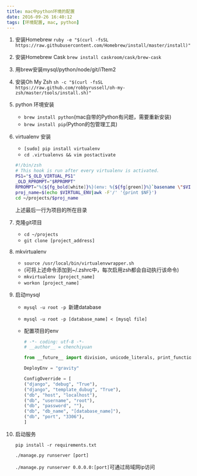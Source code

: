 ```yaml
---
title: mac中python环境的配置
date: 2016-09-26 16:40:12
tags: [环境配置, mac, python]
---
```

1. 安装Homebrew 
	`ruby -e "$(curl -fsSL https://raw.githubusercontent.com/Homebrew/install/master/install)"`
	
2. 安装Homebrew Cask
	`brew install caskroom/cask/brew-cask`

3. 用brew安装mysql/python/node/git/iTtem2

4. 安装Oh My Zsh
	`sh -c "$(curl -fsSL https://raw.github.com/robbyrussell/oh-my-zsh/master/tools/install.sh)"`
	
5. python 环境安装
	- `brew install python`(mac自带的Python有问题，需要重新安装)
	- `brew install pip`(Python的包管理工具)
	
6. virtualenv 安装
	
	- `[sudo] pip install virtualenv`
	- `cd .virtualenvs && vim postactivate`

	```bash
	#!/bin/zsh
	# This hook is run after every virtualenv is activated.
	PS1="$_OLD_VIRTUAL_PS1"
	_OLD_RPROMPT="$RPROMPT"
	RPROMPT="%{${fg_bold[white]}%}(env: %{${fg[green]}%}`basename \"$VIRTUAL_ENV\"`%{${fg_bold[white]}%})%{${reset_color}%} $RPROMPT"
	proj_name=$(echo $VIRTUAL_ENV|awk -F'/' '{print $NF}')
	cd ~/projects/$proj_name
	```
	上述最后一行为项目的所在目录
	
7. 克隆git项目
	
	- `cd ~/projects`
	- `git clone [project_address]`
	
8. mkvirtualenv
	- `source /usr/local/bin/virtualenvwrapper.sh`
	- (可将上述命令添加到~/.zshrc中，每次启用zsh都会自动执行该命令)
	- `mkvirtualenv [project_name]`
	- `workon [project_name]`

9. 启动mysql
	- `mysql -u root -p `新建database
	- `mysql -u root -p [database_name] < [mysql file]`
	- 配置项目的env
	
		```python
		# -*- coding: utf-8 -*-
		# __author__ = chenchiyuan
		
		from __future__ import division, unicode_literals, print_function
		
		DeployEnv = "gravity"
		
		ConfigOverride = [
		("django", "debug", "True"),
		("django", "template_dubug", "True"),
		("db", "host", "localhost"),
		("db", "username", "root"),
		("db", "password", ""),
		("db", "db_name", "[database_name]"),
		("db", "port", "3306"),
		]
		```

10. 启动服务

	`pip install -r requirements.txt`
	
	`./manage.py runserver [port]`
	
	`./manage.py runserver 0.0.0.0:[port]`可通过局域网ip访问
